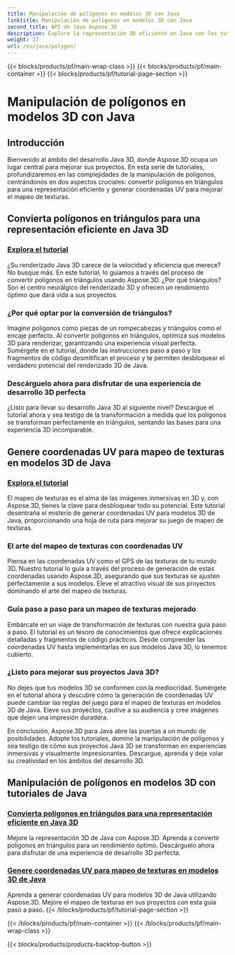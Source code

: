 ```yaml
---
title: Manipulación de polígonos en modelos 3D con Java
linktitle: Manipulación de polígonos en modelos 3D con Java
second_title: API de Java Aspose.3D
description: Explore la representación 3D eficiente en Java con los tutoriales de Aspose.3D. Convierta polígonos en triángulos y genere coordenadas UV para un rendimiento óptimo y un mapeo de texturas mejorado.
weight: 27
url: /es/java/polygon/
---
```


{{< blocks/products/pf/main-wrap-class >}}
{{< blocks/products/pf/main-container >}}
{{< blocks/products/pf/tutorial-page-section >}}

# Manipulación de polígonos en modelos 3D con Java

## Introducción

Bienvenido al ámbito del desarrollo Java 3D, donde Aspose.3D ocupa un lugar central para mejorar sus proyectos. En esta serie de tutoriales, profundizaremos en las complejidades de la manipulación de polígonos, centrándonos en dos aspectos cruciales: convertir polígonos en triángulos para una representación eficiente y generar coordenadas UV para mejorar el mapeo de texturas.

## Convierta polígonos en triángulos para una representación eficiente en Java 3D

### [Explora el tutorial](./convert-polygons-triangles/)

¿Su renderizado Java 3D carece de la velocidad y eficiencia que merece? No busque más. En este tutorial, lo guiamos a través del proceso de convertir polígonos en triángulos usando Aspose.3D. ¿Por qué triángulos? Son el centro neurálgico del renderizado 3D y ofrecen un rendimiento óptimo que dará vida a sus proyectos.

### ¿Por qué optar por la conversión de triángulos?

Imagine polígonos como piezas de un rompecabezas y triángulos como el encaje perfecto. Al convertir polígonos en triángulos, optimiza sus modelos 3D para renderizar, garantizando una experiencia visual perfecta. Sumérgete en el tutorial, donde las instrucciones paso a paso y los fragmentos de código desmitifican el proceso y te permiten desbloquear el verdadero potencial del renderizado 3D de Java.

### Descárguelo ahora para disfrutar de una experiencia de desarrollo 3D perfecta

¿Listo para llevar su desarrollo Java 3D al siguiente nivel? Descargue el tutorial ahora y sea testigo de la transformación a medida que los polígonos se transforman perfectamente en triángulos, sentando las bases para una experiencia 3D incomparable.

## Genere coordenadas UV para mapeo de texturas en modelos 3D de Java

### [Explora el tutorial](./generate-uv-coordinates/)

El mapeo de texturas es el alma de las imágenes inmersivas en 3D y, con Aspose.3D, tienes la clave para desbloquear todo su potencial. Este tutorial desentraña el misterio de generar coordenadas UV para modelos 3D de Java, proporcionando una hoja de ruta para mejorar su juego de mapeo de texturas.

### El arte del mapeo de texturas con coordenadas UV

Piensa en las coordenadas UV como el GPS de las texturas de tu mundo 3D. Nuestro tutorial lo guía a través del proceso de generación de estas coordenadas usando Aspose.3D, asegurando que sus texturas se ajusten perfectamente a sus modelos. Eleve el atractivo visual de sus proyectos dominando el arte del mapeo de texturas.

### Guía paso a paso para un mapeo de texturas mejorado

Embárcate en un viaje de transformación de texturas con nuestra guía paso a paso. El tutorial es un tesoro de conocimientos que ofrece explicaciones detalladas y fragmentos de código prácticos. Desde comprender las coordenadas UV hasta implementarlas en sus modelos Java 3D, lo tenemos cubierto.

### ¿Listo para mejorar sus proyectos Java 3D?

No dejes que tus modelos 3D se conformen con la mediocridad. Sumérgete en el tutorial ahora y descubre cómo la generación de coordenadas UV puede cambiar las reglas del juego para el mapeo de texturas en modelos 3D de Java. Eleve sus proyectos, cautive a su audiencia y cree imágenes que dejen una impresión duradera.

En conclusión, Aspose.3D para Java abre las puertas a un mundo de posibilidades. Adopte los tutoriales, domine la manipulación de polígonos y sea testigo de cómo sus proyectos Java 3D se transforman en experiencias inmersivas y visualmente impresionantes. Descargue, aprenda y deje volar su creatividad en los ámbitos del desarrollo 3D.
## Manipulación de polígonos en modelos 3D con tutoriales de Java
### [Convierta polígonos en triángulos para una representación eficiente en Java 3D](./convert-polygons-triangles/)
Mejore la representación 3D de Java con Aspose.3D. Aprenda a convertir polígonos en triángulos para un rendimiento óptimo. Descárguelo ahora para disfrutar de una experiencia de desarrollo 3D perfecta.
### [Genere coordenadas UV para mapeo de texturas en modelos 3D de Java](./generate-uv-coordinates/)
Aprenda a generar coordenadas UV para modelos 3D de Java utilizando Aspose.3D. Mejore el mapeo de texturas en sus proyectos con esta guía paso a paso.
{{< /blocks/products/pf/tutorial-page-section >}}

{{< /blocks/products/pf/main-container >}}
{{< /blocks/products/pf/main-wrap-class >}}

{{< blocks/products/products-backtop-button >}}

